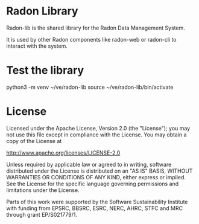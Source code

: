 # Radon Library

Radon-lib is the shared library for the Radon Data Management System. 

It is used by other Radon components like radon-web or radon-cli to interact
with the system.


# Test the library

python3 -m venv ~/ve/radon-lib
source ~/ve/radon-lib/bin/activate




# License

Licensed under the Apache License, Version 2.0 (the "License"); 
you may not use this file except in compliance with the License.
You may obtain a copy of the License at

http://www.apache.org/licenses/LICENSE-2.0

Unless required by applicable law or agreed to in writing, software distributed
under the License is distributed on an "AS IS" BASIS, WITHOUT WARRANTIES OR 
CONDITIONS OF ANY KIND, either express or implied.
See the License for the specific language governing permissions and limitations under the License.


Parts of this work were supported by the Software Sustainability Institute with 
funding from EPSRC, BBSRC, ESRC, NERC, AHRC, STFC and MRC through grant EP/S021779/1.
